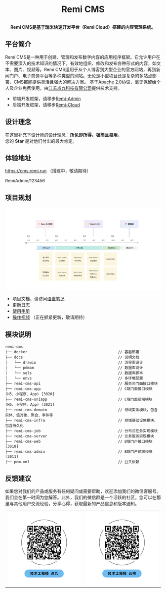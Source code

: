 <h1 align="center" style="margin: 30px 0 30px; font-weight: bold;">Remi CMS</h1>
<h4 align="center">Remi CMS是基于瑞米快速开发平台（Remi Cloud）搭建的内容管理系统。</h4>

## 平台简介
Remi CMS是一种用于创建、管理和发布数字内容的应用程序框架。它允许用户在不需要深入的技术知识的情况下，有效地组织、修改和发布各种形式的内容，如文本、图片、视频等。Remi CMS适用于从个人博客到大型企业的官方网站，再到新闻门户、电子商务平台等多种类型的网站。无论是小型项目还是复杂的多站点部署，CMS都能提供灵活且强大的解决方案。 基于[Apache 2.0](https://www.apache.org/licenses/LICENSE-2.0)协议，毫无保留给个人及企业免费使用，由[江苏点九科技有限公司](https://dianjiu.cc)提供技术支持。

- 前端开发框架，请移步[Remi-Admin](https://gitee.com/remi-top/remi-admin)
- 后端开发框架，请移步[Remi-Cloud](https://gitee.com/remi-top/remi-cloud)

## 设计理念
在这里补充下设计师的设计理念：**所见即所得，极简且易用**。    
您的 **Star** 是对他们付出的最大肯定。

## 体验地址

https://cms.remi.run （搭建中，敬请期待）

RemiAdmin/123456

## 项目规划
<img src="./docs/images/step.png"/>

- 项目文档，请访问[语雀笔记](https://remi.yuque.com/r/organizations/homepage)
- [更新日志](https://remi.yuque.com/gvwcfc/dvpw89)
- [使用手册](https://remi.yuque.com/gvwcfc/vwwd5c)
- [操作视频](https://remi.yuque.com/gvwcfc/video) （正在抓紧更新，敬请期待）

## 模块说明
~~~
remi-cms    
├── docker                                         // 容器部署
├── docs                                           // 说明文档
│   └── drawio                                     // 流程图设计
│   └── pdman                                      // 数据库设计
│   └── sqls                                       // 数据库脚本
│   └── envs                                       // 多环境配置
├── remi-cms-api                                   // 服务间门面接口模块
├── remi-cms-app                                   // C端门面接口模块(H5、小程序、App) [3020]
├── remi-cms-uniapp                                // C端门面前端模块(H5、小程序、App) [3021]
├── remi-cms-domain                                // 领域实体模块，包含实体、值对象、聚合、事件等
├── remi-cms-infra                                 // 领域基础设施模块，包含持久化
├── remi-cms-job                                   // 分布式任务实现模块
├── remi-cms-server                                // 业务服务实现模块
├── remi-cms-web                                   // B端门户接口模块 [3010]
├── remi-cms-admin                                 // B端门户前端模块 [3011]
├── pom.xml                                        // 公共依赖

~~~

## 反馈建议
如果您对我们的产品或服务有任何疑问或需要帮助，欢迎添加我们的微信客服号。我们会在第一时间为您解答。此外，我们的微信群是一个活跃的社区，您可以在那里与其他用户交流经验，分享心得，获取最新的产品信息和版本通知。
<table>
	<tr>
        <td><img src="./docs/images/dianjiu.jpg"/></td>
        <td><img src="./docs/images/yunshu.jpg"/></td>
    </tr>
</table>

